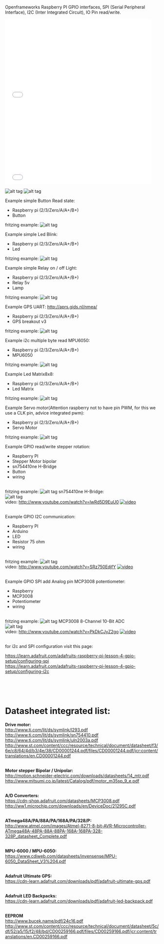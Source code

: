 Openframeworks Raspberry PI GPIO interfaces, SPI (Serial Peripheral Interface), I2C (Inter Integrated Circuit), IO Pin read/write.


<iframe src="//giphy.com/embed/14mtz6kkrVLUPe" width="480" height="270" frameBorder="0" class="giphy-embed" allowFullScreen></iframe>
<iframe src="//giphy.com/embed/3SJ2Lc9EO9KSs" width="480" height="270" frameBorder="0" class="giphy-embed" allowFullScreen></iframe>

![alt tag](https://github.com/kashimAstro/ofxGPIO/blob/master/screen/Raspberry-Pi-logo.jpg)
![alt tag](https://github.com/kashimAstro/ofxGPIO/blob/master/screen/Raspberry-Pi-GPIO-pinouts.png)

Example simple Button Read state:
	<ul>
		<li>Raspberry pi (2/3/Zero/A/A+/B+)
		<li>Button</li>
	</ul>
fritzing example:
![alt tag](https://github.com/kashimAstro/ofxGPIO/blob/master/screen/button_example.png)


Example simple Led Blink:
	<ul>
		<li>Raspberry pi (2/3/Zero/A/A+/B+)
		<li>Led</li>
	</ul>
fritzing example:
![alt tag](https://github.com/kashimAstro/ofxGPIO/blob/master/screen/led_example.png)

Example simple Relay on / off Light:
	<ul>
		<li>Raspberry pi (2/3/Zero/A/A+/B+)
		<li>Relay 5v</li>
		<li>Lamp</li>
	</ul>
fritzing example:
![alt tag](https://github.com/kashimAstro/ofxGPIO/blob/master/screen/relaylight_example.png)


Example GPS UART:
	http://aprs.gids.nl/nmea/
	<ul>
		<li>Raspberry pi (2/3/Zero/A/A+/B+)
		<li>GPS breakout v3</li>
	</ul>
fritzing example:
![alt tag](https://github.com/kashimAstro/ofxGPIO/blob/master/screen/gps_example.png)


Example i2c multiple byte read MPU6050:
	<ul>
		<li>Raspberry pi (2/3/Zero/A/A+/B+)
		<li>MPU6050</li>
	</ul>
fritzing example:
![alt tag](https://github.com/kashimAstro/ofxGPIO/blob/master/screen/mpu6050_example.png)

Example Led Matrix8x8:
        <ul>
                <li>Raspberry pi (2/3/Zero/A/A+/B+)
                <li>Led Matrix</li>
        </ul>
fritzing example:
![alt tag](https://github.com/kashimAstro/ofxGPIO/blob/master/screen/led_matrix_i2c.png)

Example Servo motor(Attention raspberry not to have pin PWM, for this we use a CLK pin, advice integrated pwm):
        <ul>
                <li>Raspberry pi (2/3/Zero/A/A+/B+)
                <li>Servo Motor</li>
        </ul>
fritzing example:
![alt tag](https://github.com/kashimAstro/ofxGPIO/blob/master/screen/servo_example.png)


Example GPIO read/write stepper rotation:
	<ul>
	<li>Raspberry PI</li>
	<li>Stepper Motor bipolar</li>
	<li>sn754410ne H-Bridge</li>
	<li>Button</li>
	<li>wiring</li>
	</ul>
<br>
fritzing example:
![alt tag](https://github.com/kashimAstro/ofxGPIO/blob/master/screen/raspberry_motor_bb.jpg)
sn754410ne H-Bridge:
<br>
![alt tag](http://42bots.com/wp-content/uploads/2014/12/bipolar_stepper_four_pins.jpg)
<br>
video: <a href="http://www.youtube.com/watch?v=lwRd5D9EuU0">http://www.youtube.com/watch?v=lwRd5D9EuU0</a>
[![video](http://img.youtube.com/vi/lwRd5D9EuU0/maxresdefault.jpg)](http://www.youtube.com/watch?v=lwRd5D9EuU0)
<br><br>

Example GPIO I2C communication:
	<ul>
	<li>Raspberry PI</li>
	<li>Arduino</li>
	<li>LED</li>
	<li>Resistor 75 ohm</li>
	<li>wiring</li>
	</ul>
<br>
fritzing example:
![alt tag](https://github.com/kashimAstro/ofxGPIO/blob/master/screen/i2c_raspberry_bb.jpg)
<br>
video: <a href="http://www.youtube.com/watch?v=SRz750EdjfY">http://www.youtube.com/watch?v=SRz750EdjfY</a>
[![video](http://img.youtube.com/vi/SRz750EdjfY/maxresdefault.jpg)](http://www.youtube.com/watch?v=SRz750EdjfY)
<br><br>

Example GPIO SPI add Analog pin MCP3008 potentiometer:
	<ul>
	<li>Raspberry</li>
	<li>MCP3008</li>
	<li>Potentiometer</li>
	<li>wiring</li>
	</ul>
<br>
fritzing example:
![alt tag](https://github.com/kashimAstro/ofxGPIO/blob/master/screen/spi_mcp_raspberry_bb.jpg)
MCP3008 8-Channel 10-Bit ADC
<br>
![alt tag](https://github.com/kashimAstro/ofxGPIO/blob/master/screen/mcp3008pin.gif)
<br>
video: <a href="http://www.youtube.com/watch?v=PkDkCJyZ2go">http://www.youtube.com/watch?v=PkDkCJyZ2go</a>
[![video](http://img.youtube.com/vi/PkDkCJyZ2go/maxresdefault.jpg)](http://www.youtube.com/watch?v=PkDkCJyZ2go)

<BR>
for i2c and SPI configuration visit this page:

https://learn.adafruit.com/adafruits-raspberry-pi-lesson-4-gpio-setup/configuring-spi
<br>
https://learn.adafruit.com/adafruits-raspberry-pi-lesson-4-gpio-setup/configuring-i2c

<br><br><br>
<b><h1>Datasheet integrated list:</h1></b>

<b>Drive motor:</b><br>
http://www.ti.com/lit/ds/symlink/l293.pdf<br>
http://www.ti.com/lit/ds/symlink/sn754410.pdf<br>
http://www.ti.com/lit/ds/symlink/uln2003a.pdf<br>
http://www.st.com/content/ccc/resource/technical/document/datasheet/f3/6e/c8/64/4d/b3/4e/38/CD00001244.pdf/files/CD00001244.pdf/jcr:content/translations/en.CD00001244.pdf
<br><br>

<b>Motor stepper Bipolar / Unipolar:</b><br>
http://motion.schneider-electric.com/downloads/datasheets/14_mtr.pdf<br>
http://www.mitsumi.co.jp/latest/Catalog/pdf/motor_m35sp_9_e.pdf
<br><br>

<b>A/D Converters:</b><br>
https://cdn-shop.adafruit.com/datasheets/MCP3008.pdf<br>
http://ww1.microchip.com/downloads/en/DeviceDoc/21295C.pdf
<br><br>

<b>ATmega48A/PA/88A/PA/168A/PA/328/P:</b><br>
http://www.atmel.com/images/Atmel-8271-8-bit-AVR-Microcontroller-ATmega48A-48PA-88A-88PA-168A-168PA-328-328P_datasheet_Complete.pdf
<br><br>

<b>MPU-6000 / MPU-6050:</b><br>
https://www.cdiweb.com/datasheets/invensense/MPU-6050_DataSheet_V3%204.pdf
<br><br>

<b>Adafruit Ultimate GPS:</b><br>
https://cdn-learn.adafruit.com/downloads/pdf/adafruit-ultimate-gps.pdf
<br><br>

<b>Adafruit LED Backpacks:</b><br>
https://cdn-learn.adafruit.com/downloads/pdf/adafruit-led-backpack.pdf
<br><br>

<b>EEPROM</b><br>
http://www.bucek.name/pdf/24c16.pdf
http://www.st.com/content/ccc/resource/technical/document/datasheet/5c/df/52/a5/15/f2/48/bd/CD00259166.pdf/files/CD00259166.pdf/jcr:content/translations/en.CD00259166.pdf


